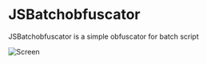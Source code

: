 # JSBatchobfuscator
JSBatchobfuscator is a simple obfuscator for batch script 

![Screen](https://i.imgur.com/tPmXeTU.png)
